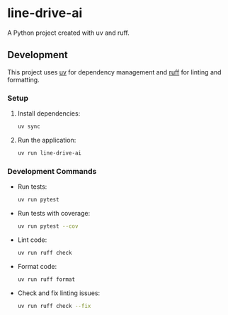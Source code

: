 # line-drive-ai

A Python project created with uv and ruff.

## Development

This project uses [uv](https://docs.astral.sh/uv/) for dependency management and [ruff](https://docs.astral.sh/ruff/) for linting and formatting.

### Setup

1. Install dependencies:
   ```bash
   uv sync
   ```

2. Run the application:
   ```bash
   uv run line-drive-ai
   ```

### Development Commands

- Run tests:
  ```bash
  uv run pytest
  ```

- Run tests with coverage:
  ```bash
  uv run pytest --cov
  ```

- Lint code:
  ```bash
  uv run ruff check
  ```

- Format code:
  ```bash
  uv run ruff format
  ```

- Check and fix linting issues:
  ```bash
  uv run ruff check --fix
  ```
